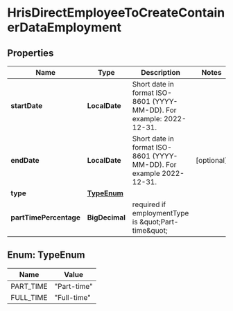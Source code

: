 

# HrisDirectEmployeeToCreateContainerDataEmployment


## Properties

| Name | Type | Description | Notes |
|------------ | ------------- | ------------- | -------------|
|**startDate** | **LocalDate** | Short date in format ISO-8601 (YYYY-MM-DD). For example: 2022-12-31. |  |
|**endDate** | **LocalDate** | Short date in format ISO-8601 (YYYY-MM-DD). For example 2022-12-31. |  [optional] |
|**type** | [**TypeEnum**](#TypeEnum) |  |  |
|**partTimePercentage** | **BigDecimal** | required if employmentType is \&quot;Part-time\&quot; |  |



## Enum: TypeEnum

| Name | Value |
|---- | -----|
| PART_TIME | &quot;Part-time&quot; |
| FULL_TIME | &quot;Full-time&quot; |



